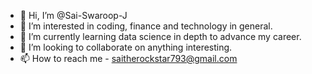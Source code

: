 - 👋 Hi, I’m @Sai-Swaroop-J
- 👀 I’m interested in coding, finance and technology in general.
- 🌱 I’m currently learning data science in depth to advance my career.
- 💞️ I’m looking to collaborate on anything interesting.
- 📫 How to reach me - saitherockstar793@gmail.com

<!---
Sai-Swaroop-J/Sai-Swaroop-J is a ✨ special ✨ repository because its `README.md` (this file) appears on your GitHub profile.
You can click the Preview link to take a look at your changes.
--->
